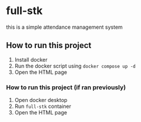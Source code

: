 # full-stk

this is a simple attendance management system

## How to run this project

1. Install docker
2. Run the docker script using `docker compose up -d`
3. Open the HTML page

### How to run this project (if ran previously)

1. Open docker desktop
2. Run `full-stk` container
3. Open the HTML page